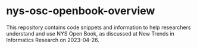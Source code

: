 # nys-osc-openbook-overview
This repository contains code snippets and information to help researchers understand and use NYS Open Book, as discussed at New Trends in Informatics Research on 2023-04-26.
